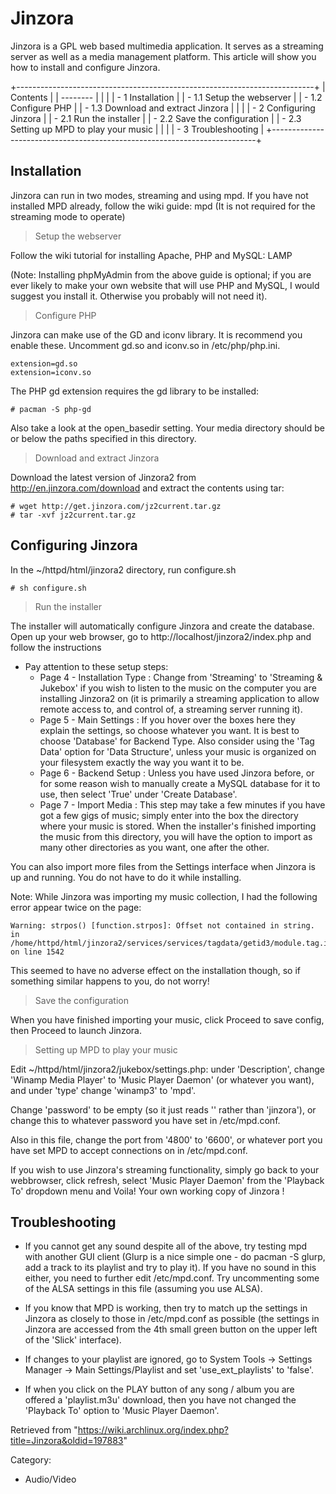 Jinzora
=======

  
 Jinzora is a GPL web based multimedia application. It serves as a
streaming server as well as a media management platform. This article
will show you how to install and configure Jinzora.

+--------------------------------------------------------------------------+
| Contents                                                                 |
| --------                                                                 |
|                                                                          |
| -   1 Installation                                                       |
|     -   1.1 Setup the webserver                                          |
|     -   1.2 Configure PHP                                                |
|     -   1.3 Download and extract Jinzora                                 |
|                                                                          |
| -   2 Configuring Jinzora                                                |
|     -   2.1 Run the installer                                            |
|     -   2.2 Save the configuration                                       |
|     -   2.3 Setting up MPD to play your music                            |
|                                                                          |
| -   3 Troubleshooting                                                    |
+--------------------------------------------------------------------------+

Installation
------------

Jinzora can run in two modes, streaming and using mpd. If you have not
installed MPD already, follow the wiki guide: mpd (It is not required
for the streaming mode to operate)

> Setup the webserver

Follow the wiki tutorial for installing Apache, PHP and MySQL: LAMP

(Note: Installing phpMyAdmin from the above guide is optional; if you
are ever likely to make your own website that will use PHP and MySQL, I
would suggest you install it. Otherwise you probably will not need it).

> Configure PHP

Jinzora can make use of the GD and iconv library. It is recommend you
enable these. Uncomment gd.so and iconv.so in /etc/php/php.ini.

    extension=gd.so
    extension=iconv.so

The PHP gd extension requires the gd library to be installed:

    # pacman -S php-gd

Also take a look at the open_basedir setting. Your media directory
should be or below the paths specified in this directory.

> Download and extract Jinzora

Download the latest version of Jinzora2 from
http://en.jinzora.com/download and extract the contents using tar:

    # wget http://get.jinzora.com/jz2current.tar.gz
    # tar -xvf jz2current.tar.gz

Configuring Jinzora
-------------------

In the ~/httpd/html/jinzora2 directory, run configure.sh

    # sh configure.sh

> Run the installer

The installer will automatically configure Jinzora and create the
database. Open up your web browser, go to
http://localhost/jinzora2/index.php and follow the instructions

-   Pay attention to these setup steps:
    -   Page 4 - Installation Type : Change from 'Streaming' to
        'Streaming & Jukebox' if you wish to listen to the music on the
        computer you are installing Jinzora2 on (it is primarily a
        streaming application to allow remote access to, and control of,
        a streaming server running it).
    -   Page 5 - Main Settings : If you hover over the boxes here they
        explain the settings, so choose whatever you want. It is best to
        choose 'Database' for Backend Type. Also consider using the 'Tag
        Data' option for 'Data Structure', unless your music is
        organized on your filesystem exactly the way you want it to be.
    -   Page 6 - Backend Setup : Unless you have used Jinzora before, or
        for some reason wish to manually create a MySQL database for it
        to use, then select 'True' under 'Create Database'.
    -   Page 7 - Import Media : This step may take a few minutes if you
        have got a few gigs of music; simply enter into the box the
        directory where your music is stored. When the installer's
        finished importing the music from this directory, you will have
        the option to import as many other directories as you want, one
        after the other.

You can also import more files from the Settings interface when Jinzora
is up and running. You do not have to do it while installing.

Note: While Jinzora was importing my music collection, I had the
following error appear twice on the page:

    Warning: strpos() [function.strpos]: Offset not contained in string. in /home/httpd/html/jinzora2/services/services/tagdata/getid3/module.tag.id3v2.php
    on line 1542

This seemed to have no adverse effect on the installation though, so if
something similar happens to you, do not worry!

> Save the configuration

When you have finished importing your music, click Proceed to save
config, then Proceed to launch Jinzora.

> Setting up MPD to play your music

Edit ~/httpd/html/jinzora2/jukebox/settings.php: under 'Description',
change 'Winamp Media Player' to 'Music Player Daemon' (or whatever you
want), and under 'type' change 'winamp3' to 'mpd'.

Change 'password' to be empty (so it just reads '' rather than
'jinzora'), or change this to whatever password you have set in
/etc/mpd.conf.

Also in this file, change the port from '4800' to '6600', or whatever
port you have set MPD to accept connections on in /etc/mpd.conf.

If you wish to use Jinzora's streaming functionality, simply go back to
your webbrowser, click refresh, select 'Music Player Daemon' from the
'Playback To' dropdown menu and Voila! Your own working copy of
Jinzora !

Troubleshooting
---------------

-   If you cannot get any sound despite all of the above, try testing
    mpd with another GUI client (Glurp is a nice simple one - do
    pacman -S glurp, add a track to its playlist and try to play it). If
    you have no sound in this either, you need to further edit
    /etc/mpd.conf. Try uncommenting some of the ALSA settings in this
    file (assuming you use ALSA).

-   If you know that MPD is working, then try to match up the settings
    in Jinzora as closely to those in /etc/mpd.conf as possible (the
    settings in Jinzora are accessed from the 4th small green button on
    the upper left of the 'Slick' interface).

-   If changes to your playlist are ignored, go to System Tools ->
    Settings Manager -> Main Settings/Playlist and set
    'use_ext_playlists' to 'false'.

-   If when you click on the PLAY button of any song / album you are
    offered a 'playlist.m3u' download, then you have not changed the
    'Playback To' option to 'Music Player Daemon'.

Retrieved from
"https://wiki.archlinux.org/index.php?title=Jinzora&oldid=197883"

Category:

-   Audio/Video
